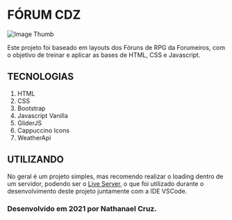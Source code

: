 # FÓRUM CDZ

![Image Thumb](https://imgur.com/78yUWst.png)

Este projeto foi baseado em layouts dos Fóruns de RPG da Forumeiros, com o objetivo de treinar e aplicar as bases de HTML, CSS e Javascript.

## TECNOLOGIAS
1. HTML
1. CSS
1. Bootstrap
1. Javascript Vanilla
1. GliderJS
1. Cappuccino Icons
1. WeatherApi

## UTILIZANDO
No geral é um projeto simples, mas recomendo realizar o loading dentro de um servidor, podendo ser o [Live Server](https://marketplace.visualstudio.com/items?itemName=ritwickdey.LiveServer), o que foi utilizado durante o desenvolvimento deste projeto juntamente com a IDE VSCode.

### Desenvolvido em 2021 por Nathanael Cruz.
